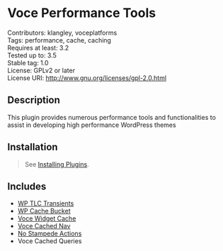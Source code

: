 Voce Performance Tools
==================

Contributors: klangley, voceplatforms  
Tags: performance, cache, caching  
Requires at least: 3.2  
Tested up to: 3.5  
Stable tag: 1.0  
License: GPLv2 or later  
License URI: http://www.gnu.org/licenses/gpl-2.0.html

## Description
This plugin provides numerous performance tools and functionalities to assist in developing high performance WordPress themes

## Installation
> See [Installing Plugins](http://codex.wordpress.org/Managing_Plugins#Installing_Plugins).

## Includes
* [WP TLC Transients](https://github.com/markjaquith/WP-TLC-Transients)
* [WP Cache Bucket](https://github.com/voceconnect/wp-cache-bucket)
* [Voce Widget Cache](https://github.com/voceconnect/voce-widget-cache)
* [Voce Cached Nav](https://github.com/voceconnect/voce-cached-nav)
* [No Stampede Actions](https://github.com/voceconnect/no-stampede-actions)
* Voce Cached Queries
